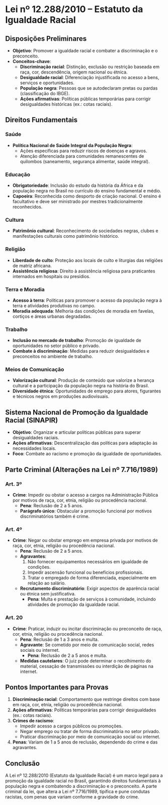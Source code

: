 # **Lei nº 12.288/2010 – Estatuto da Igualdade Racial**  

## **Disposições Preliminares**
- **Objetivo**: Promover a igualdade racial e combater a discriminação e o preconceito.  
- **Conceitos-chave**:  
  - **Discriminação racial**: Distinção, exclusão ou restrição baseada em raça, cor, descendência, origem nacional ou étnica.  
  - **Desigualdade racial**: Diferenciação injustificada no acesso a bens, serviços e oportunidades.  
  - **População negra**: Pessoas que se autodeclaram pretas ou pardas (classificação do IBGE).  
  - **Ações afirmativas**: Políticas públicas temporárias para corrigir desigualdades históricas (ex.: cotas raciais).  

## **Direitos Fundamentais**

### **Saúde**
- **Política Nacional de Saúde Integral da População Negra**:  
  - Ações específicas para reduzir riscos de doenças e agravos.  
  - Atenção diferenciada para comunidades remanescentes de quilombos (saneamento, segurança alimentar, saúde integral).  

### **Educação**
- **Obrigatoriedade**: Inclusão do estudo da história da África e da população negra no Brasil no currículo do ensino fundamental e médio.  
- **Capoeira**: Reconhecida como desporto de criação nacional. O ensino é facultativo e deve ser ministrado por mestres tradicionalmente reconhecidos.  

### **Cultura**
- **Patrimônio cultural**: Reconhecimento de sociedades negras, clubes e manifestações culturais como patrimônio histórico.  

### **Religião**
- **Liberdade de culto**: Proteção aos locais de culto e liturgias das religiões de matriz africana.  
- **Assistência religiosa**: Direito à assistência religiosa para praticantes internados em hospitais ou presídios.  

### **Terra e Moradia**
- **Acesso à terra**: Políticas para promover o acesso da população negra à terra e atividades produtivas no campo.  
- **Moradia adequada**: Melhoria das condições de moradia em favelas, cortiços e áreas urbanas degradadas.  

### **Trabalho**
- **Inclusão no mercado de trabalho**: Promoção de igualdade de oportunidades no setor público e privado.  
- **Combate à discriminação**: Medidas para reduzir desigualdades e preconceitos no ambiente de trabalho.  

### **Meios de Comunicação**
- **Valorização cultural**: Produção de conteúdo que valorize a herança cultural e a participação da população negra na história do Brasil.  
- **Diversidade étnica**: Oportunidades de emprego para atores, figurantes e técnicos negros em produções audiovisuais.  

## **Sistema Nacional de Promoção da Igualdade Racial (SINAPIR)**
- **Objetivo**: Organizar e articular políticas públicas para superar desigualdades raciais.  
- **Ações afirmativas**: Descentralização das políticas para adaptação às necessidades locais.  
- **Foco**: Combate ao racismo e promoção da igualdade de oportunidades.  

## **Parte Criminal (Alterações na Lei nº 7.716/1989)**

### **Art. 3º**  
- **Crime**: Impedir ou obstar o acesso a cargos na Administração Pública por motivos de raça, cor, etnia, religião ou procedência nacional.  
  - **Pena**: Reclusão de 2 a 5 anos.  
  - **Parágrafo único**: Obstacular a promoção funcional por motivos discriminatórios também é crime.  

### **Art. 4º**  
- **Crime**: Negar ou obstar emprego em empresa privada por motivos de raça, cor, etnia, religião ou procedência nacional.  
  - **Pena**: Reclusão de 2 a 5 anos.  
  - **Agravantes**:  
    1. Não fornecer equipamentos necessários em igualdade de condições.  
    2. Impedir ascensão funcional ou benefícios profissionais.  
    3. Tratar o empregado de forma diferenciada, especialmente em relação ao salário.  
  - **Recrutamento discriminatório**: Exigir aspectos de aparência racial ou étnica sem justificativa.  
    - **Pena**: Multa e prestação de serviços à comunidade, incluindo atividades de promoção da igualdade racial.  

### **Art. 20**  
- **Crime**: Praticar, induzir ou incitar discriminação ou preconceito de raça, cor, etnia, religião ou procedência nacional.  
  - **Pena**: Reclusão de 1 a 3 anos e multa.  
  - **Agravante**: Se cometido por meio de comunicação social, redes sociais ou internet.  
    - **Pena**: Reclusão de 2 a 5 anos e multa.  
  - **Medidas cautelares**: O juiz pode determinar o recolhimento do material, cessação de transmissões ou interdição de páginas na internet.  

## **Pontos Importantes para Provas**
1. **Discriminação racial**: Comportamento que restringe direitos com base em raça, cor, etnia, religião ou procedência nacional.  
2. **Ações afirmativas**: Políticas temporárias para corrigir desigualdades (ex.: cotas raciais).  
3. **Crimes de racismo**:  
   - Impedir acesso a cargos públicos ou promoções.  
   - Negar emprego ou tratar de forma discriminatória no setor privado.  
   - Praticar discriminação por meio de comunicação social ou internet.  
4. **Penas**: Variam de 1 a 5 anos de reclusão, dependendo do crime e das agravantes.  

## **Conclusão**
A Lei nº 12.288/2010 (Estatuto da Igualdade Racial) é um marco legal para a promoção da igualdade racial no Brasil, garantindo direitos fundamentais à população negra e combatendo a discriminação e o preconceito. A parte criminal da lei, que altera a Lei nº 7.716/1989, tipifica e pune condutas racistas, com penas que variam conforme a gravidade do crime.